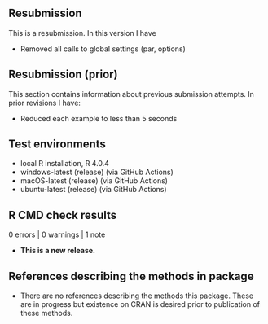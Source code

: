 ## Resubmission 
This is a resubmission. In this version I have

* Removed all calls to  global settings (par, options)

## Resubmission (prior)
This section contains information about previous submission attempts. 
In prior revisions I have:

* Reduced each example to less than 5 seconds


## Test environments
* local R installation, R 4.0.4
* windows-latest (release) (via GitHub Actions)
* macOS-latest (release) (via GitHub Actions)
* ubuntu-latest (release) (via GitHub Actions)

## R CMD check results

0 errors | 0 warnings | 1 note

* **This is a new release.**

## References describing the methods in package
* There are no references describing the methods this package. These are in
progress but existence on CRAN is desired prior to publication of these methods.



